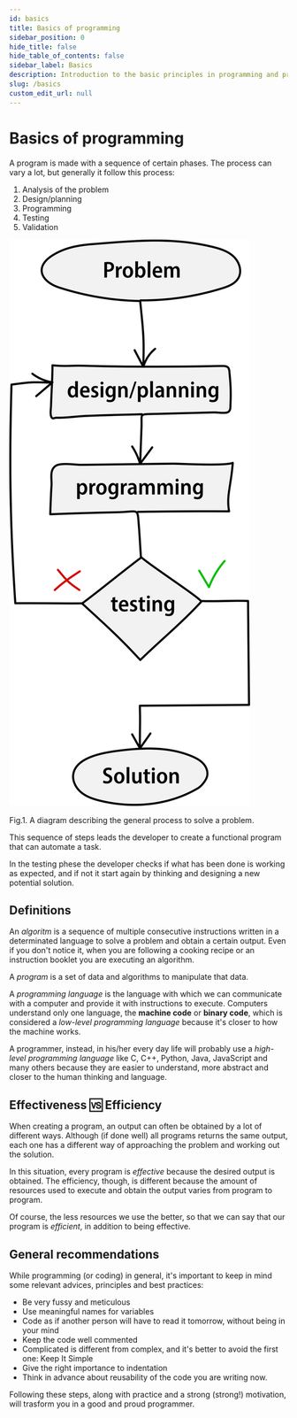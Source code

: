 ```yaml
---
id: basics
title: Basics of programming
sidebar_position: 0
hide_title: false
hide_table_of_contents: false
sidebar_label: Basics
description: Introduction to the basic principles in programming and problem solving.
slug: /basics
custom_edit_url: null
---
```


# Basics of programming

A program is made with a sequence of certain phases. The process can vary a lot, but generally it follow this process:
1. Analysis of the problem
2. Design/planning
3. Programming
4. Testing
5. Validation

![Problem solving process diagram](./assets/problem-solving-process.svg) 
<figcaption>Fig.1. A diagram describing the general process to solve a problem.</figcaption>

This sequence of steps leads the developer to create a functional program that can automate a task. 

In the testing phese the developer checks if what has been done is working as expected, and if not it start again by thinking and designing a new potential solution.

## Definitions

An *algoritm* is a sequence of multiple consecutive instructions written in a determinated language to solve a problem and obtain a certain output.
Even if you don't notice it, when you are following a cooking recipe or an instruction booklet you are executing an algorithm.

A *program* is a set of data and algorithms to manipulate that data.

A *programming language* is the language with which we can communicate with a computer and provide it with instructions to execute.
Computers understand only one language, the **machine code** or **binary code**, which is considered a *low-level programming language* because it's closer to how the machine works.

A programmer, instead, in his/her every day life will probably use a *high-level programming language* like C, C++, Python, Java, JavaScript and many others because they are easier to understand, more abstract and closer to the human thinking and language.

## Effectiveness 🆚 Efficiency

When creating a program, an output can often be obtained by a lot of different ways. 
Although (if done well) all programs returns the same output, each one has a different way of approaching the problem and working out the solution.

In this situation, every program is *effective* because the desired output is obtained.
The efficiency, though, is different because the amount of resources used to execute and obtain the output varies from program to program.

Of course, the less resources we use the better, so that we can say that our program is *efficient*, in addition to being effective.

## General recommendations

While programming (or coding) in general, it's important to keep in mind some relevant advices, principles and best practices:

- Be very fussy and meticulous
- Use meaningful names for variables
- Code as if another person will have to read it tomorrow, without being in your mind
- Keep the code well commented
- Complicated is different from complex, and it's better to avoid the first one: Keep It Simple
- Give the right importance to indentation
- Think in advance about reusability of the code you are writing now.

Following these steps, along with practice and a strong (strong!) motivation, will trasform you in a good and proud programmer.
